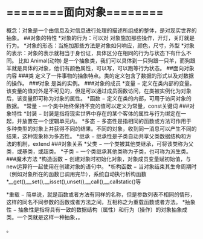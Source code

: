 # ========面向对象========
概念：对象是一个由信息及对信息进行处理的描述所组成的整体，是对现实世界的抽象。
##对象的特性
*对象的行为：可以对 对象施加那些操作，开灯，关灯就是行为。
*对象的形态：当施加那些方法是对象如何响应，颜色，尺寸，外型
*对象的表示：对象的表示就相当于身份证，具体区分在相同的行为与状态下有什么不同。
比如 Animal(动物) 是一个抽象类，我们可以具体到一只狗跟一只羊，而狗跟羊就是具体的对象，他们有颜色属性，可以写，可以跑等行为状态。
##面向对象内容
###类
定义了一件事物的抽象特点。类的定义包含了数据的形式以及对数据的操作。
###对象
是类的实例。
###对象的成员
*变量 − 定义在类内部的变量。该变量的值对外是不可见的，但是可以通过成员函数访问，在类被实例化为对象后，该变量即可称为对象的属性。
*函数 − 定义在类的内部，可用于访问对象的数据。
*常量 - 一个类中始终保持不变的值可以定义为常量，const关键词
###对象特性
*封装 − 封装是指将现实世界中存在的某个客体的属性与行为绑定在一起，并放置在一个逻辑单元内。
*多态 − 多态性是指相同的函数或方法可作用于多种类型的对象上并获得不同的结果。不同的对象，收到同一消息可以产生不同的结果，这种现象称为多态性。
*继承 − 继承性是子类自动共享父类数据结构和方法的机制，extend
###对象关系
*父类 − 一个类被其他类继承，可将该类称为父类，或基类，或超类。
*子类 − 一个类继承其他类称为子类，也可称为派生类。
###魔术方法
*构造函数 − 创建对象时初始化对象，对象成员变量赋初始值，与new运算符一起使用在创建对象的语句中。
*析构函数 − 当对象结束其生命周期时（例如对象所在的函数已调用完毕），系统自动执行析构函数
*__get(),__set(),__isset(),unset(),__call(),__callstatic()等


*重载 − 简单说，就是函数或者方法有同样的名称，但是参数列表不相同的情形，这样的同名不同参数的函数或者方法之间，互相称之为重载函数或者方法。
*抽象性 − 抽象性是指将具有一致的数据结构（属性）和行为（操作）的对象抽象成类。一个类就是这样一种抽象，。

。

